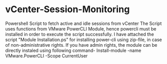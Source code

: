# vCenter-Session-Monitoring
Powershell Script to fetch active and idle sessions from vCenter
The Script uses functions from VMware PowerCLI Module, hence powercli must be installed in order to execute the script successfully.
I have attached the script "Module Installation.ps" for installing power-cli using zip-file, in case of non-administrative rights.
If you have admin rights, the module can be directly instaled using following command- 
Install-module -name VMware.PowerCLI -Scope CurrentUser

